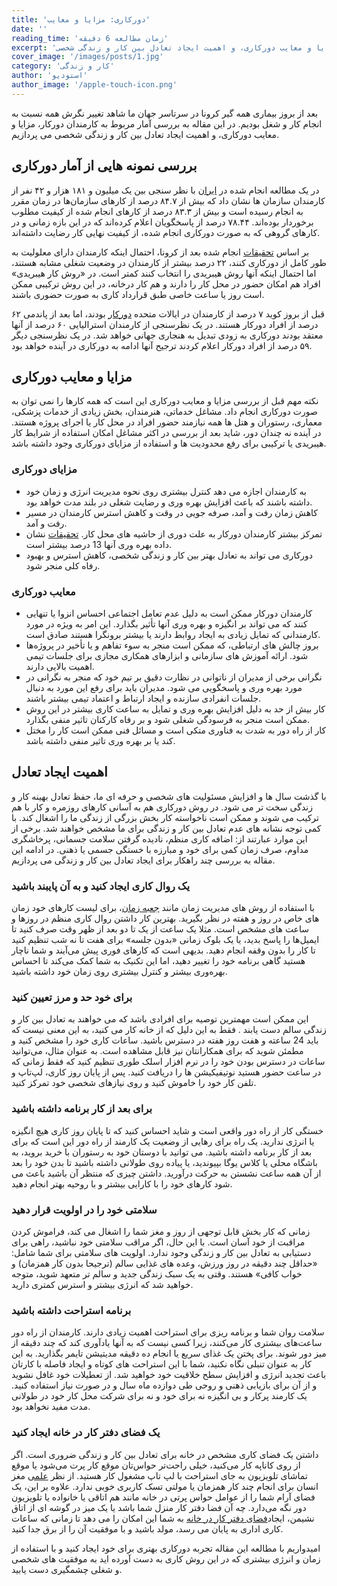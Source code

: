 ```yaml
---
title: 'دورکاری: مزایا و معایب'
date: ''
reading_time: 'زمان مطالعه 6 دقیقه'
excerpt: 'بررسی آمار مربوط به کارمندان دورکار، مزایا و معایب دورکاری، و اهمیت ایجاد تعادل بین کار و زندگی شخصی'
cover_image: '/images/posts/1.jpg'
category: 'کار و زندگی'
author: 'استودیو'
author_image: '/apple-touch-icon.png'
---
```




بعد از بروز بیماری همه گیر کرونا در سرتاسر جهان ما شاهد تغییر نگرش همه نسبت به انجام کار و شغل بودیم. در این مقاله به بررسی آمار مربوط به کارمندان دورکار، مزایا و معایب دورکاری، و اهمیت ایجاد تعادل بین کار و زندگی شخصی می پردازیم.

## بررسی نمونه هایی از آمار دورکاری

در یک مطالعه انجام شده در  <a href="https://www.irna.ir/news/84201557/%D8%B1%D8%B6%D8%A7%DB%8C%D8%AA-%D8%A8%DB%8C%D8%B4-%D8%A7%D8%B2-%DB%B9%DB%B0-%D8%AF%D8%B1%D8%B5%D8%AF-%D8%A7%D8%B2-%DA%A9%D8%A7%D8%B1%D9%85%D9%86%D8%AF%D8%A7%D9%86-%D8%A7%D8%B2-%D8%AF%D9%88%D8%B1%DA%A9%D8%A7%D8%B1%DB%8C" target="_blank">ایران</a> با نظر سنجی بین یک میلیون و ۱۸۱ هزار و ۴۲ نفر از کارمندان سازمان ها نشان داد که بیش از ۸۴.۷ درصد از کارهای سازمان‌ها در زمان مقرر به انجام رسیده است و بیش از ۸۳.۳ درصد از کارهای انجام شده از کیفیت مطلوب برخوردار بوده‌اند. ۷۸.۴۴ درصد از پاسخگویان اعلام کرده‌اند که در این بازه زمانی و در کارهای گروهی که به صورت دورکاری انجام شده، از کیفیت نهایی کار رضایت داشته‌اند.

بر اساس <a href="https://karangweekly.ir/%D8%A8%D8%B1%D8%B1%D8%B3%DB%8C-%D8%A2%D9%85%D8%A7%D8%B1%DB%8C-%D8%A7%D8%B2-%D9%88%D8%B6%D8%B9%DB%8C%D8%AA-%D8%AF%D9%88%D8%B1%DA%A9%D8%A7%D8%B1%DB%8C-%D9%BE%D8%B3-%D8%A7%D8%B2-%DA%A9%D8%B1%D9%88%D9%86/" target="_blank">تحقیقات</a> انجام شده بعد از کرونا، احتمال اینکه کارمندان دارای معلولیت به طور کامل از دورکاری کنند، ۲۲ درصد بیشتر از کارمندان در وضعیت شغلی مشابه هستند، اما احتمال اینکه آنها روش هیبریدی را انتخاب کنند کمتر است. در «روش کار هیبریدی» افراد هم امکان حضور در محل کار را دارند و هم کار درخانه، در این روش ترکیبی ممکن است روز یا ساعت خاصی طبق قرارداد کاری به صورت حضوری باشند.

قبل از بروز کوید ۷ درصد از کارمندان در ایالات متحده <a href="https://www.fingerprintforsuccess.com/blog/working-remotely" target="_blank">دورکار</a> بودند، اما بعد از پاندمی ۶۲ درصد از افراد دورکار هستند. در یک نظرسنجی از کارمندان استرالیایی ۶۰ درصد از آنها معتقد بودند دورکاری به زودی تبدیل به هنجاری جهانی خواهد شد. در یک نظرسنجی دیگر ۵۹ درصد از افراد دورکار اعلام کردند ترجیح آنها ادامه به دورکاری در آینده خواهد بود.

## مزایا و معایب دورکاری

نکته مهم قبل از بررسی مزایا و معایب دورکاری این است که همه کارها را نمی توان به صورت دورکاری انجام داد. مشاغل خدماتی، هنرمندان، بخش زیادی از خدمات پزشکی، معماری، رستوران و هتل ها همه نیازمند حضور افراد در محل کار یا اجرای پروژه هستند. در آینده نه چندان دور، شاید بعد از بررسی در اکثر مشاغل امکان استفاده از شرایط کار هیبریدی یا ترکیبی برای رفع محدودیت ها و استفاده از مزایای دورکاری وجود داشته باشد.

### مزایای دورکاری

-	به کارمندان اجازه می دهد کنترل بیشتری روی نحوه مدیریت انرژی و زمان خود داشته باشند که باعث افزایش بهره وری و رضایت شغلی در بلند مدت خواهد بود.
-	کاهش زمان رفت و آمد، صرفه جویی در وقت و کاهش استرس کارمندان در مسیر رفت و آمد.
-	تمرکز بیشتر کارمندان دورکار به علت دوری از حاشیه های محل کار. <a href="https://www.bbc.com/worklife/article/20200710-the-remote-work-experiment-that-made-staff-more-productive" target="_blank">تحقیقات</a> نشان داده بهره وری آنها 13 درصد بیشتر است.
-	دورکاری می تواند به تعادل بهتر بین کار و زندگی شخصی، کاهش استرس و بهبود رفاه کلی منجر شود.

### معایب دورکاری

-	کارمندان دورکار ممکن است به دلیل عدم تعامل اجتماعی احساس انزوا یا تنهایی کنند که می تواند بر انگیزه و بهره وری آنها تأثیر بگذارد. این امر به ویژه در مورد کارمندانی که تمایل زیادی به ایجاد روابط دارند یا بیشتر برونگرا هستند صادق است.
-	بروز چالش های ارتباطی، که ممکن است منجر به سوء تفاهم و یا تأخیر در پروژه‌ها شود. ارائه آموزش های سازمانی و ابزارهای همکاری مجازی برای جلسات تیمی اهمیت بالایی دارند.
-	نگرانی برخی از مدیران از ناتوانی در نظارت دقیق بر تیم خود که منجر به نگرانی در مورد بهره وری و پاسخگویی می شود. مدیران باید برای رفع این مورد به دنبال جلسات انفرادی سازنده و ایجاد ارتباط و اعتماد تیمی بیشتر باشند.
-	کار بیش از حد به دلیل افزایش بهره وری و تمایل به ساعت کاری بیشتر در این روش ممکن است منجر به فرسودگی شغلی شود و بر رفاه کارکنان تاثیر منفی بگذارد.
-	کار از راه دور به شدت به فناوری متکی است و مسائل فنی ممکن است کار را مختل کند یا بر بهره وری تاثیر منفی داشته باشد.

## اهمیت ایجاد تعادل

با گذشت سال ها و افزایش مسئولیت های شخصی و حرفه ای ما، حفظ تعادل بهینه کار و زندگی سخت تر می شود. در روش دورکاری هم به آسانی کارهای روزمره و کار با هم ترکیب می شوند و ممکن است ناخواسته کار بخش بزرگی از زندگی ما را اشغال کند. با کمی توجه نشانه های عدم تعادل بین کار و زندگی برای ما مشخص خواهند شد. برخی از این موارد عبارتند از: اضافه کاری منظم، نادیده گرفتن سلامت جسمانی، پرخاشگری مداوم، صرف زمان کمی برای خود و مبارزه با خستگی جسمی یا ذهنی. در ادامه این مقاله به بررسی چند راهکار برای ایجاد تعادل بین کار و زندگی می پردازیم.

### یک روال کاری ایجاد کنید و به آن پایبند باشید

با استفاده از روش های مدیریت زمان مانند <a href="https://timeular.com/blog/timeboxing/" target="_blank">جعبه زمان</a>، برای لیست کارهای خود زمان های خاص در روز و هفته در نظر بگیرید. بهترین کار داشتن روال کاری منظم در روزها و ساعت های مشخص است. مثلا یک ساعت از یک تا دو بعد از ظهر وقت صرف کنید تا ایمیل‌ها را پاسخ بدید، یا یک بلوک زمانی «بدون جلسه»  برای هفت تا نه شب تنظیم کنید تا کار را بدون وقفه انجام دهید. بدیهی است که کارهای فوری پیش می‌آیند و شما ناچار هستید گاهی برنامه خود را تغییر دهید، اما این تکنیک به شما کمک می‌کند تا احساس بهره‌وری بیشتر و کنترل بیشتری روی زمان خود داشته باشید.

### برای خود حد و مرز تعیین کنید

این ممکن است مهمترین توصیه برای افرادی باشد که می خواهند به تعادل بین کار و زندگی سالم دست یابند . فقط به این دلیل که از خانه کار می کنید، به این معنی نیست که باید 24 ساعته و هفت روز هفته در دسترس باشید. ساعات کاری خود را مشخص کنید و مطمئن شوید که برای همکارانتان نیز قابل مشاهده است. به عنوان مثال، می‌توانید ساعات در دسترس بودن خود را در نرم افزار اسلک طوری تنظیم کنید که فقط زمانی که در ساعت حضور هستید نوتیفیکیشن ها را دریافت کنید. پس از پایان روز کاری، لپ‌تاپ و تلفن کار خود را خاموش کنید و روی نیازهای شخصی خود تمرکز کنید.

### برای بعد از کار برنامه داشته باشید

خستگی کار از راه دور واقعی است و شاید احساس کنید که تا پایان روز کاری هیچ انگیزه یا انرژی ندارید. یک راه برای رهایی از وضعیت یک کارمند از راه دور این است که برای بعد از کار برنامه داشته باشید. می توانید با دوستان خود به رستوران با خرید بروید، به باشگاه محلی یا کلاس یوگا بپیوندید، یا پیاده روی طولانی داشته باشید تا بدن خود را بعد از آن همه ساعت نشستن به حرکت درآورید. داشتن چیزی که منتظر آن باشید باعث می شود کارهای خود را با کارایی بیشتر و با روحیه بهتر انجام دهید.

### سلامتی خود را در اولویت قرار دهید

زمانی که کار بخش قابل توجهی از روز و مغز شما را اشغال می کند، فراموش کردن مراقبت از خود آسان است. با این حال، اگر مراقب سلامتی خود نباشید، راهی برای دستیابی به تعادل بین کار و زندگی وجود ندارد. اولویت های سلامتی برای شما شامل: «حداقل چند دقیقه در روز ورزش، وعده های غذایی سالم (ترجیحا بدون کار همزمان) و خواب کافی» هستند. وقتی به یک سبک زندگی جدید و سالم تر متعهد شوید، متوجه خواهید شد که انرژی بیشتر و استرس کمتری دارید.

### برنامه استراحت داشته باشید

سلامت روان شما و برنامه ریزی برای استراحت اهمیت زیادی دارند. کارمندان از راه دور ساعت‌های بیشتری کار می‌کنند، زیرا کسی نیست که به آنها یادآوری کند که چند دقیقه از میز دور شوند. برای پختن یک غذای سریع یا انجام ده دقیقه مدیتیشن تایمر بگذارید. به این کار به عنوان تنبلی نگاه نکنید، شما با این استراحت های کوتاه و ایجاد فاصله با کارتان باعث تجدید انرژی و افزایش سطح خلاقیت خود خواهید شد. از تعطیلات خود غافل نشوید و از آن برای بازیابی ذهنی و روحی طی دوازده ماه سال و در صورت نیاز استفاده کنید. یک کارمند پرکار و بی انگیزه نه برای خود و نه برای شرکت محل کار خود در طولانی مدت مفید نخواهد بود.

### یک فضای دفتر کار در خانه ایجاد کنید

داشتن یک فضای کاری مشخص در خانه برای تعادل بین کار و زندگی ضروری است. اگر از روی کاناپه کار می‌کنید، خیلی راحت‌تر حواس‌تان موقع کار پرت می‌شود یا موقع تماشای تلویزیون به جای استراحت با لپ تاپ مشغول کار هستید. از نظر <a href="https://appliedpsychologydegree.usc.edu/blog/benefits-of-multitasking#:~:text=New%20studies%2C%20however%2C%20have%20uncovered,the%20way%20our%20brain%20works." target="_blank">علمی</a> مغز انسان برای انجام چند کار همزمان یا مولتی تسک کاربری خوبی ندارد. علاوه بر این، یک فضای آرام شما را از عوامل حواس پرتی در خانه مانند هم اتاقی‌ یا خانواده‌ یا تلویزیون دور نگه می‌دارد. چه آن فضا دفتر کار منزل شما باشد یا یک میز در گوشه ای از اتاق نشیمن، ایجاد<a href="https://www.home-designing.com/minimalist-home-office-with-stylish-minimalist-workspaces" target="_blank">فضای دفتر کار در خانه</a> به شما این امکان را می دهد تا زمانی که ساعات کاری اداری به پایان می رسد، مولد باشید و با موفقیت آن را از برق جدا کنید. 

امیدواریم با مطالعه این مقاله تجربه دورکاری بهتری برای خود ایجاد کنید و با استفاده از زمان و انرژی بیشتری که در این روش کاری به دست آورده اید به موفقیت های شخصی و شغلی چشمگیری دست یابید.


